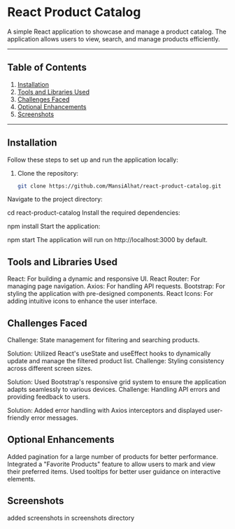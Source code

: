# React Product Catalog

A simple React application to showcase and manage a product catalog. The application allows users to view, search, and manage products efficiently.

---

## Table of Contents
1. [Installation](#installation)
2. [Tools and Libraries Used](#tools-and-libraries-used)
3. [Challenges Faced](#challenges-faced)
4. [Optional Enhancements](#optional-enhancements)
5. [Screenshots](#screenshots)

---

## Installation

Follow these steps to set up and run the application locally:

1. Clone the repository:
   ```bash
   git clone https://github.com/MansiAlhat/react-product-catalog.git
Navigate to the project directory:


cd react-product-catalog
Install the required dependencies:


npm install
Start the application:


npm start
The application will run on http://localhost:3000 by default.

## Tools and Libraries Used
React: For building a dynamic and responsive UI.
React Router: For managing page navigation.
Axios: For handling API requests.
Bootstrap: For styling the application with pre-designed components.
React Icons: For adding intuitive icons to enhance the user interface.
## Challenges Faced
Challenge: State management for filtering and searching products.

Solution: Utilized React's useState and useEffect hooks to dynamically update and manage the filtered product list.
Challenge: Styling consistency across different screen sizes.

Solution: Used Bootstrap's responsive grid system to ensure the application adapts seamlessly to various devices.
Challenge: Handling API errors and providing feedback to users.

Solution: Added error handling with Axios interceptors and displayed user-friendly error messages.

## Optional Enhancements
Added pagination for a large number of products for better performance.
Integrated a "Favorite Products" feature to allow users to mark and view their preferred items.
Used tooltips for better user guidance on interactive elements.

## Screenshots
added screenshots in screenshots directory

